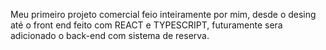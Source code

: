 Meu primeiro projeto comercial feio inteiramente por mim, desde o desing até o front end feito com REACT e TYPESCRIPT, futuramente sera adicionado o back-end com sistema de reserva.

